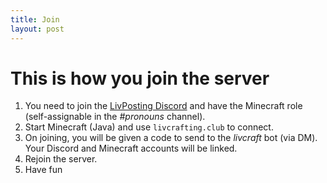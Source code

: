 ```yaml
---
title: Join
layout: post
---
```

# This is how you join the server

  1. You need to join the [LivPosting Discord](https://discord.gg/9s7TvFx) and have the Minecraft role (self-assignable in the *#pronouns* channel). 
  2. Start Minecraft (Java) and use `livcrafting.club` to connect. 
  3. On joining, you will be given a code to send to the *livcraft* bot (via DM). Your Discord and Minecraft accounts will be linked.
  4. Rejoin the server.
  5. Have fun
